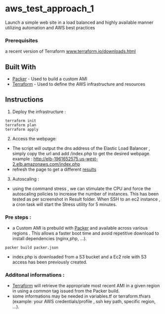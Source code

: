 # aws_test_approach_1
Launch a simple web site in a load balanced and highly available manner utilizing automation and AWS best practices


### Prerequisites
a recent version of Terraform
www.terraform.io/downloads.html 

## Built With

* [Packer](https://www.packer.io) - Used to build a custom AMI 
* [Terraform](https://www.terraform.io) - Used to define the AWS infrastructure and resources 

## Instructions 
1) Deploy the infrastructure : 
``` 
terraform init 
terraform plan 
terraform apply
```
2) Access the webpage: 

- The script will output the dns address of the Elastic Load Balancer , simply copy the url and add /index.php to get the desired webpage.  
example : http://elb-1961652575.us-west-2.elb.amazonaws.com/index.php 
- refresh the page to get a different [results](https://github.com/nicohouillon/aws_test_approach_1/tree/master/results) 

3) Autoscaling :
- using the command stress , we can stimulate the CPU and force the autoscaling policies to increase the number of instances.
This has been tested as per screenshot in Result folder. When SSH to an ec2 instance , a cron task will start the Stress utility for 5 minutes.

### Pre steps :
* a Custom AMI is prebuild with [Packer]() and available across various regions . 
This allows a faster boot time and avoid repetitive download to install dependencies (nginx,php, ...).
```
packer build packer.json 
```
* index.php is downloaded from a S3 bucket and a Ec2 role with S3 access has been previously created. 

### Additonal informations :
* [Terraform]() will retrieve the appropriate most recent AMI in a given region in using a common tag issued from the Packer build.
* some informations may be needed in variables.tf or terraform.tfvars (example: your AWS credentials/profile , ssh key path, specific region, ...). 


